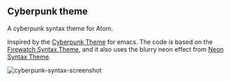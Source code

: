 ## Cyberpunk theme

A cyberpunk syntax theme for Atom.

Inspired by the [Cyberpunk Theme](https://github.com/n3mo/cyberpunk-theme.el) for emacs. The code is based on the [Firewatch Syntax Theme](https://atom.io/themes/firewatch-syntax), and it also uses the blurry neon effect from [Neon Syntax Theme](https://atom.io/themes/neon-syntax).

![cyberpunk-syntax-screenshot](https://user-images.githubusercontent.com/5700795/32997980-e741e3c6-cd8e-11e7-904b-b5024cc5cb9d.png)
